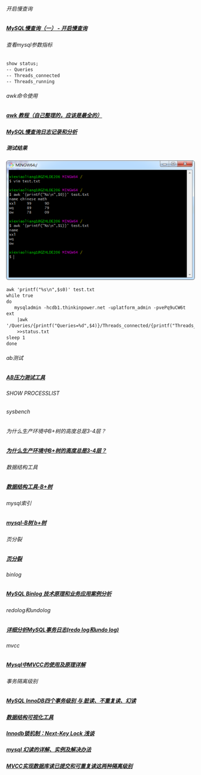 ###### 开启慢查询
##### [MySQL慢查询（一） - 开启慢查询][1]
[1]: https://www.cnblogs.com/luyucheng/p/6265594.html


###### 查看mysql参数指标
```mysql
show status;
-- Queries
-- Threads_connected
-- Threads_running
```
###### awk命令使用
##### [awk 教程（自己整理的，应该是最全的）][2]
##### [MySQL慢查询日志记录和分析][3]
[2]: https://blog.csdn.net/u010632125/article/details/79661809
[3]: https://blog.csdn.net/zxd1435513775/article/details/86023501
##### 测试结果
![avatar](/images/awk.png)
```jshelllanguage
awk 'printf("%s\n",$s0)' test.txt
while true
do
   mysqladmin -hcdb1.thinkinpower.net -uplatform_admin -pvePq9uCW6t ext
    |awk '/Queries/{printf("Queries=%d",$4)}/Threads_connected/{printf("Threads_connected=%d",$4)}/Threads_running/{printf("Threads_running=%d",$4)}'
    >>status.txt
sleep 1
done
```

###### ab测试
##### [AB压力测试工具][4]
[4]: https://www.jianshu.com/p/041525e6755e

###### SHOW PROCESSLIST


###### sysbench

###### 为什么生产环境中B+树的高度总是3-4层？
##### [为什么生产环境中B+树的高度总是3-4层？][5]
[5]: https://zhuanlan.zhihu.com/p/86137284


###### 数据结构工具
##### [数据结构工具-B+树][6]
[6]: https://www.cs.usfca.edu/~galles/visualization/BPlusTree.html


###### mysql索引 
##### [mysql-B树 b+树][7]
[7]: https://mp.weixin.qq.com/s?__biz=MzI3ODcxMzQzMw==&mid=2247493930&idx=2&sn=e3fe720755de690d7780ca3c82fc36fc&chksm=eb506c1cdc27e50af1df2f509c53af5b2e087aab6a44ccdd852c1314e8647bf5e4d6704e2915&mpshare=1&scene=1&srcid=0610247g5gIc0PKrWxwazJG9&sharer_sharetime=1591764583366&sharer_shareid=813ad3fee351a1f62b3a7bf768f8af4b&key=fa3afdcd13dbdc4e9adfb474ad61def80e938b3c5199f79dba2cb1283ed10f4661edab0ec8cace2af5674b35542b1cad1b64723c0ac4fc5502553923ba4b280102090e748fe5706d3e00d6d8f19184b1&ascene=1&uin=MTE4NTU0NzM0MQ%3D%3D&devicetype=Windows+7+x64&version=62090070&lang=zh_CN&exportkey=AarNBNuF4KLWymCQV%2BhXHnE%3D&pass_ticket=9BNSptbQo2%2BDxvkHUaDIF7wwKhBxYYp3UAOjzpiCJ1%2B1kmmWB7MWwZ4JBv5LeR0a

###### 页分裂
##### [页分裂][8]
[8]:https://zhuanlan.zhihu.com/p/98818611


###### binlog
##### [MySQL Binlog 技术原理和业务应用案例分析 ][9]
[9]:https://mp.weixin.qq.com/s/Wb5gpeXAJKs45zIKJKLzKw


###### redolog和undolog
##### [详细分析MySQL事务日志(redo log和undo log)][10]
[10]:https://www.cnblogs.com/f-ck-need-u/archive/2018/05/08/9010872.html

###### mvcc
##### [Mysql中MVCC的使用及原理详解][11]
[11]:https://blog.csdn.net/w2064004678/article/details/83012387

###### 事务隔离级别
##### [MySQL InnoDB四个事务级别 与 脏读、不重复读、幻读][12]
[12]: https://www.cnblogs.com/gongchixin/articles/7945767.html

##### [数据结构可视化工具][13]
[13]: https://www.cs.usfca.edu/~galles/visualization/Algorithms.html

##### [Innodb锁机制：Next-Key Lock 浅谈][14]
[14]: https://www.cnblogs.com/zhoujinyi/p/3435982.html

##### [mysql 幻读的详解、实例及解决办法][15]
[15]: https://segmentfault.com/a/1190000016566788?utm_source=tag-newest

##### [MVCC实现数据库读已提交和可重复读这两种隔离级别][16]
[16]: https://blog.csdn.net/SCUTJAY/article/details/104653599/





